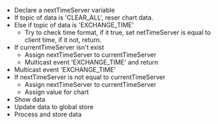 - Declare a nextTimeServer variable
- If topic of data is 'CLEAR_ALL', reser chart data.
- Else if topic of data is 'EXCHANGE_TIME'
	- Try to check time format, if it true, set netTimeServer is equal to client time, if it not, return. 
- If currentTimeServer isn't exist
	- Assign nextTimeServer to currentTimeServer 
	- Multicast event 'EXCHANGE_TIME' and return
- Multicast event 'EXCHANGE_TIME'
- If nextTimeServer is not equal to currentTimeServer
	- Assign nextTimeServer to currentTimeServer
	- Assign value for chart
- Show data
- Update data to global store
- Process and store data